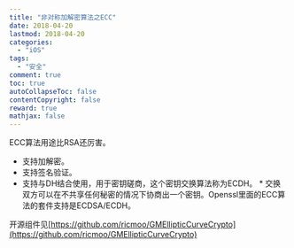 ```yaml
---
title: "非对称加解密算法之ECC"
date: 2018-04-20
lastmod: 2018-04-20
categories:
  - "iOS"
tags:
  - "安全"
comment: true
toc: true
autoCollapseToc: false
contentCopyright: false
reward: true
mathjax: false
---
```



   ECC算法用途比RSA还厉害。
   
   * 支持加解密。
   * 支持签名验证。
   * 支持与DH结合使用，用于密钥磋商，这个密钥交换算法称为ECDH。
   	* 交换双方可以在不共享任何秘密的情况下协商出一个密钥。Openssl里面的ECC算法的套件支持是ECDSA/ECDH。

 
 开源组件见[https://github.com/ricmoo/GMEllipticCurveCrypto](https://github.com/ricmoo/GMEllipticCurveCrypto)